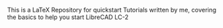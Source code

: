This is a LaTeX Repository for quickstart Tutorials written by me, covering the basics to help you start LibreCAD LC-2

